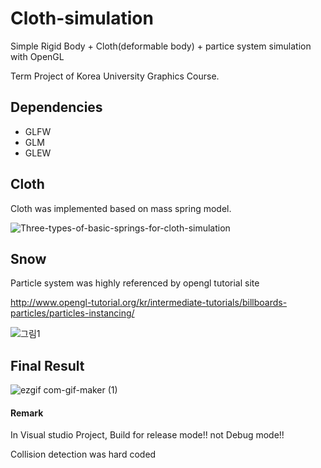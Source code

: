 # Cloth-simulation

Simple Rigid Body + Cloth(deformable body) + partice system simulation with OpenGL

Term Project of Korea University Graphics Course. 

## Dependencies
- GLFW
- GLM
- GLEW




## Cloth
Cloth was implemented based on mass spring model.

![Three-types-of-basic-springs-for-cloth-simulation](https://user-images.githubusercontent.com/46246202/105609189-f0495400-5dea-11eb-9d90-3ac55f8daa5f.png)





## Snow
Particle system was highly referenced by opengl tutorial site

<http://www.opengl-tutorial.org/kr/intermediate-tutorials/billboards-particles/particles-instancing/>


![그림1](https://user-images.githubusercontent.com/46246202/105609258-71085000-5deb-11eb-8145-4fbf228dea95.gif)


## Final Result

![ezgif com-gif-maker (1)](https://user-images.githubusercontent.com/46246202/105609459-d14bc180-5dec-11eb-8925-6b2bed87c8d7.gif)


#### Remark

In Visual studio Project, Build for release mode!! not Debug mode!!

Collision detection was hard coded
